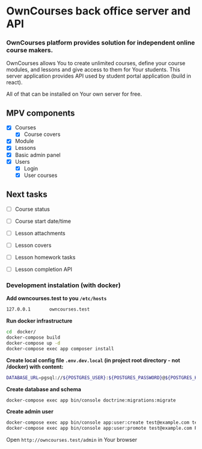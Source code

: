 # OwnCourses back office server and API

### OwnCourses platform provides solution for independent online course makers.

OwnCourses allows You to create unlimited courses, define your course modules, and lessons and give access to them for Your students.
This server application provides API used by student portal application (build in react).

All of that can be installed on Your own server for free.

## MPV components

- [x] Courses
  - [x] Course covers
- [x] Module
- [x] Lessons
- [x] Basic admin panel
- [x] Users
  - [x] Login
  - [x] User courses

## Next tasks

- [ ] Course status
- [ ] Course start date/time
- [ ] Lesson attachments
- [ ] Lesson covers
- [ ] Lesson homework tasks
- [ ] Lesson completion API


### Development instalation (with docker)

**Add owncourses.test to you `/etc/hosts`**
```bash
127.0.0.1       owncourses.test
```

**Run docker infrastructure**
```bash
cd  docker/
docker-compose build
docker-compose up -d
docker-compose exec app composer install
```

**Create local config file `.env.dev.local` (in project root directory - not /docker) with content:**
```bash
DATABASE_URL=pgsql://${POSTGRES_USER}:${POSTGRES_PASSWORD}@${POSTGRES_HOST}:${POSTGRES_POST}/${POSTGRES_DB}
``` 

**Create database and schema**
```bash
docker-compose exec app bin/console doctrine:migrations:migrate
```

**Create admin user**
```bash
docker-compose exec app bin/console app:user:create test@example.com testPassword Test User
docker-compose exec app bin/console app:user:promote test@example.com ROLE_ADMIN
```

Open `http://owncourses.test/admin` in Your browser

